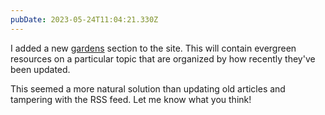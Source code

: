 ```yaml
---
pubDate: 2023-05-24T11:04:21.330Z
---
```


I added a new [gardens](/gardens) section to the site. This will contain
evergreen resources on a particular topic that are organized by how recently
they've been updated.

This seemed a more natural solution than updating old articles and tampering
with the RSS feed. Let me know what you think!
